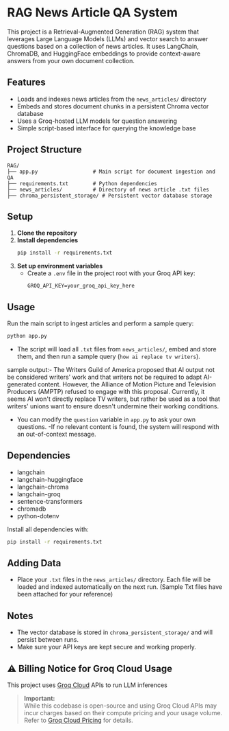 # RAG News Article QA System

This project is a Retrieval-Augmented Generation (RAG) system that leverages Large Language Models (LLMs) and vector search to answer questions based on a collection of news articles. It uses LangChain, ChromaDB, and HuggingFace embeddings to provide context-aware answers from your own document collection.

## Features
- Loads and indexes news articles from the `news_articles/` directory
- Embeds and stores document chunks in a persistent Chroma vector database
- Uses a Groq-hosted LLM models for question answering
- Simple script-based interface for querying the knowledge base

## Project Structure
```
RAG/
├── app.py                  # Main script for document ingestion and QA
├── requirements.txt        # Python dependencies
├── news_articles/          # Directory of news article .txt files
├── chroma_persistent_storage/ # Persistent vector database storage
```

## Setup
1. **Clone the repository**
2. **Install dependencies**
   ```bash
   pip install -r requirements.txt
   ```
3. **Set up environment variables**
   - Create a `.env` file in the project root with your Groq API key:
     ```env
     GROQ_API_KEY=your_groq_api_key_here
     ```

## Usage
Run the main script to ingest articles and perform a sample query:
```bash
python app.py
```
- The script will load all `.txt` files from `news_articles/`, embed and store them, and then run a sample query (`how ai replace tv writers`).
  
sample output:-
The Writers Guild of America proposed that AI output not be considered writers' work and that writers not be required to adapt AI-generated content. However, the Alliance of Motion Picture and Television Producers (AMPTP) refused to engage with this proposal. Currently, it seems AI won't directly replace TV writers, but rather be used as a tool that writers' unions want to ensure doesn't undermine their working conditions.
- You can modify the `question` variable in `app.py` to ask your own questions.
-If no relevant content is found, the system will respond with an out-of-context message.

## Dependencies
- langchain
- langchain-huggingface
- langchain-chroma
- langchain-groq
- sentence-transformers
- chromadb
- python-dotenv

Install all dependencies with:
```bash
pip install -r requirements.txt
```

## Adding Data
- Place your `.txt` files in the `news_articles/` directory. Each file will be loaded and indexed automatically on the next run.
  (Sample Txt files have been attached for your reference)

## Notes
- The vector database is stored in `chroma_persistent_storage/` and will persist between runs.
- Make sure your API keys are kept secure and working properly.
  
## ⚠️ Billing Notice for Groq Cloud Usage

This project uses [Groq Cloud](https://console.groq.com/) APIs to run LLM inferences

> **Important:**  
While this codebase is open-source and using Groq Cloud APIs may incur charges based on their compute pricing and your usage volume.  
Refer to [Groq Cloud Pricing](https://console.groq.com/pricing) for details.


